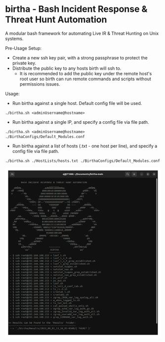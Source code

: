 # birtha - Bash Incident Response & Threat Hunt Automation
A modular bash framework for automating Live IR & Threat Hunting on Unix systems. 


Pre-Usage Setup: 

* Create a new ssh key pair, with a strong passphrase to protect the private key.
* Distribute the public key to any hosts birth will ssh to. 
  * It is recommended to add the public key under the remote host's root user so birth can run remote commands and scripts without permissions issues.  


Usage: 

* Run birtha against a single host. Default config file will be used. 
```
./birtha.sh <adminUsername@hostname>
```

* Run birtha against a single IP, and specify a config file via file path. 
```
./birtha.sh <adminUsername@hostname> ./BirthaConfigs/Default_Modules.conf
```        
 
 * Run birtha against a list of hosts (.txt - one host per line), and specify a config file via file path. 
```
./birtha.sh ./HostLists/hosts.txt ./BirthaConfigs/Default_Modules.conf
```        
 
![alt text](https://github.com/ArronJablonowski/birtha/blob/main/img/birtha.png?raw=true)
